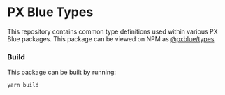 # PX Blue Types

This repository contains common type definitions used within various PX Blue packages.
This package can be viewed on NPM as [@pxblue/types](https://www.npmjs.com/package/@pxblue/types)

### Build
This package can be built by running:

```yarn build```
